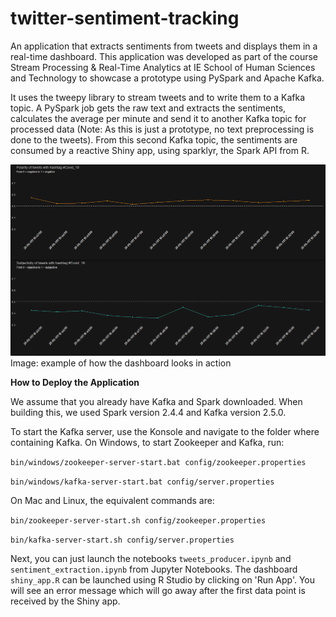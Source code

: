 # twitter-sentiment-tracking
An application that extracts sentiments from tweets and displays them in a real-time dashboard. This application was developed as part of the course Stream Processing & Real-Time Analytics at IE School of Human Sciences and Technology to showcase a prototype using PySpark and Apache Kafka. 

It uses the tweepy library to stream tweets and to write them to a Kafka topic. A PySpark job gets the raw text and extracts the sentiments, calculates the average per minute and send it to another Kafka topic for processed data (Note: As this is just a prototype, no text preprocessing is done to the tweets). From this second Kafka topic, the sentiments are consumed by a reactive Shiny app, using sparklyr, the Spark API from R. 

![Dashboard showing average polarity and subjectivity per minute](https://github.com/danielbilitewski/twitter-sentiment-tracking/blob/master/Dashboard.png)
Image: example of how the dashboard looks in action

**How to Deploy the Application**

We assume that you already have Kafka and Spark downloaded. When building this, we used Spark version 2.4.4 and Kafka version 2.5.0. 

To start the Kafka server, use the Konsole and navigate to the folder where containing Kafka. On Windows, to start Zookeeper and Kafka, run:

`bin/windows/zookeeper-server-start.bat config/zookeeper.properties`

`bin/windows/kafka-server-start.bat config/server.properties`

On Mac and Linux, the equivalent commands are:

`bin/zookeeper-server-start.sh config/zookeeper.properties`

`bin/kafka-server-start.sh config/server.properties`

Next, you can just launch the notebooks `tweets_producer.ipynb` and `sentiment_extraction.ipynb` from Jupyter Notebooks. The dashboard `shiny_app.R` can be launched using R Studio by clicking on 'Run App'. You will see an error message which will go away after the first data point is received by the Shiny app. 
